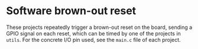 # Software brown-out reset

These projects repeatedly trigger a brown-out reset on the board, sending a GPIO signal on each reset, which can be timed by one of the projects in `utils`.
For the concrete I/O pin used, see the `main.c` file of each project.

